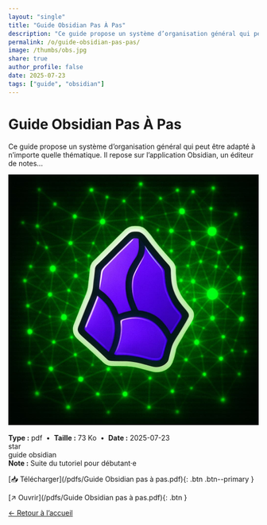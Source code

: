 ```yaml
---
layout: "single"
title: "Guide Obsidian Pas À Pas"
description: "Ce guide propose un système d’organisation général qui peut être adapté à n’importe quelle thématique. Il repose sur l’application Obsidian, un éditeur de notes..."
permalink: /o/guide-obsidian-pas-pas/
image: /thumbs/obs.jpg
share: true
author_profile: false
date: 2025-07-23
tags: ["guide", "obsidian"]
---
```

# Guide Obsidian Pas À Pas

Ce guide propose un système d’organisation général qui peut être adapté à n’importe quelle thématique. Il repose sur l’application Obsidian, un éditeur de notes...

![Aperçu](/thumbs/obs.jpg)

<div class="info-box">
<strong>Type :</strong> pdf &nbsp;•&nbsp; <strong>Taille :</strong> 73 Ko &nbsp;•&nbsp; <strong>Date :</strong> 2025-07-23
</div>

<div class="badges"><span class="badge">star</span></div>
<div class="tags"><span class="tag">guide</span> <span class="tag">obsidian</span></div>

<div class="notice notice--info"><strong>Note :</strong> Suite du tutoriel pour débutant·e</div>

[📥 Télécharger](/pdfs/Guide Obsidian pas à pas.pdf){: .btn .btn--primary }

[↗ Ouvrir](/pdfs/Guide Obsidian pas à pas.pdf){: .btn }

[← Retour à l’accueil](/)

